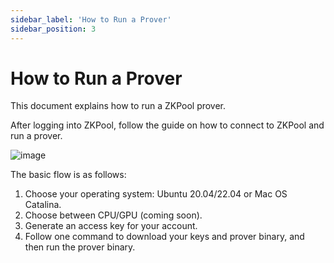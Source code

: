 ```yaml
---
sidebar_label: 'How to Run a Prover'
sidebar_position: 3
---
```


# How to Run a Prover

This document explains how to run a ZKPool prover.

After logging into ZKPool, follow the guide on how to connect to ZKPool and run a prover.

![image](https://github.com/aoraki-labs/zkpool-doc/assets/117694584/1d57ab9f-213d-4744-b76c-d56085728fd5)


The basic flow is as follows:

1. Choose your operating system: Ubuntu 20.04/22.04 or Mac OS Catalina.
2. Choose between CPU/GPU (coming soon).
3. Generate an access key for your account.
4. Follow one command to download your keys and prover binary, and then run the prover binary.
